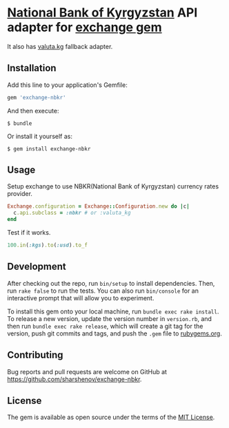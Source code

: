 # [National Bank of Kyrgyzstan](http://nbkr.kg) API adapter for [exchange gem](https://github.com/beatrichartz/exchange)

It also has [valuta.kg](http://valuta.kg) fallback adapter.

## Installation

Add this line to your application's Gemfile:

```ruby
gem 'exchange-nbkr'
```

And then execute:

    $ bundle

Or install it yourself as:

    $ gem install exchange-nbkr

## Usage

Setup exchange to use NBKR(National Bank of Kyrgyzstan) currency rates provider.

```ruby
Exchange.configuration = Exchange::Configuration.new do |c|
  c.api.subclass = :nbkr # or :valuta_kg
end
```

Test if it works.

```ruby
100.in(:kgs).to(:usd).to_f
```

## Development

After checking out the repo, run `bin/setup` to install dependencies. Then, run `rake false` to run the tests. You can also run `bin/console` for an interactive prompt that will allow you to experiment.

To install this gem onto your local machine, run `bundle exec rake install`. To release a new version, update the version number in `version.rb`, and then run `bundle exec rake release`, which will create a git tag for the version, push git commits and tags, and push the `.gem` file to [rubygems.org](https://rubygems.org).

## Contributing

Bug reports and pull requests are welcome on GitHub at https://github.com/sharshenov/exchange-nbkr.


## License

The gem is available as open source under the terms of the [MIT License](http://opensource.org/licenses/MIT).

